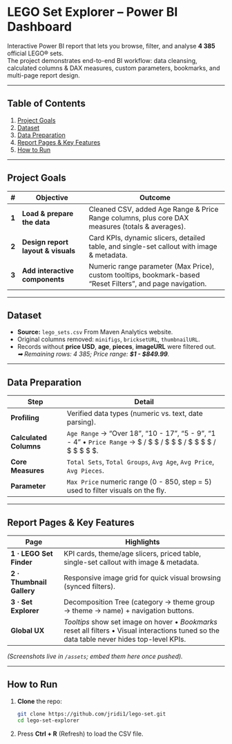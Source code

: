 
# LEGO Set Explorer – Power BI Dashboard

Interactive Power BI report that lets you browse, filter, and analyse **4 385** official LEGO® sets.  
The project demonstrates end-to-end BI workflow: data cleansing, calculated columns & DAX measures, custom parameters, bookmarks, and multi-page report design.

---

## Table of Contents
1. [Project Goals](#project-goals)
2. [Dataset](#dataset)
3. [Data Preparation](#data-preparation)
4. [Report Pages & Key Features](#report-pages--key-features)
5. [How to Run](#how-to-run)

---

## Project Goals
| # | Objective | Outcome |
|---|-----------|---------|
| **1** | **Load & prepare the data** | Cleaned CSV, added Age Range & Price Range columns, plus core DAX measures (totals & averages). |
| **2** | **Design report layout & visuals** | Card KPIs, dynamic slicers, detailed table, and single-set callout with image & metadata. |
| **3** | **Add interactive components** | Numeric range parameter (Max Price), custom tooltips, bookmark-based “Reset Filters”, and page navigation. |

---

## Dataset
* **Source:** `lego_sets.csv` From Maven Analytics website.
* Original columns removed: `minifigs`, `bricksetURL`, `thumbnailURL`.
* Records without **price USD**, **age**, **pieces**, **imageURL** were filtered out.  
  *➡ Remaining rows: <span id="total-sets">4 385</span>; Price range: **$1 - $849.99**.*

---

## Data Preparation
| Step | Detail |
|------|--------|
| **Profiling** | Verified data types (numeric vs. text, date parsing). |
| **Calculated Columns** | `Age Range` → “Over 18”, “10 - 17”, “5 - 9”, “1 - 4”  •  `Price Range` → \$ / \$ \$ / \$ \$ \$ / \$ \$ \$ \$ / \$ \$ \$ \$ \$. |
| **Core Measures** | `Total Sets`, `Total Groups`, `Avg Age`, `Avg Price`, `Avg Pieces`. |
| **Parameter** | `Max Price` numeric range (0 - 850, step = 5) used to filter visuals on the fly. |

---

## Report Pages & Key Features

| Page | Highlights |
|------|------------|
| **1 · LEGO Set Finder** | KPI cards, theme/age slicers, priced table, single-set callout with image & metadata. |
| **2 · Thumbnail Gallery** | Responsive image grid for quick visual browsing (synced filters). |
| **3 · Set Explorer** | Decomposition Tree (category → theme group → theme → name) + navigation buttons. |
| **Global UX** | *Tooltips* show set image on hover • *Bookmarks* reset all filters • Visual interactions tuned so the data table never hides top-level KPIs. |

*(Screenshots live in `/assets`; embed them here once pushed).*

---

## How to Run
1. **Clone** the repo:  
   ```bash
   git clone https://github.com/jridi1/lego-set.git
   cd lego-set-explorer
   ```

2. Press **Ctrl + R** (Refresh) to load the CSV file.
